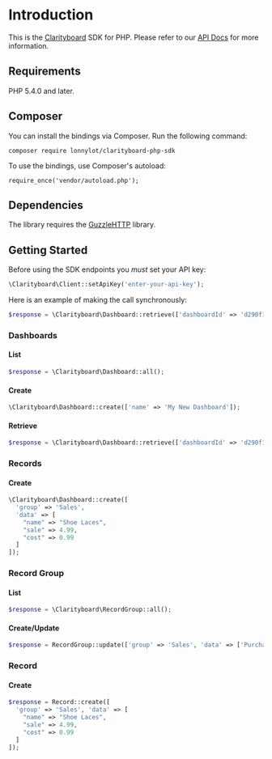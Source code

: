 # Introduction
This is the [Clarityboard](https://www.clarityboard.com) SDK for PHP. Please refer to our [API Docs](https://clarityboard.docs.apiary.io/#) for more information.

## Requirements
PHP 5.4.0 and later.

## Composer

You can install the bindings via Composer. Run the following command:

`composer require lonnylot/clarityboard-php-sdk`

To use the bindings, use Composer's autoload:

`require_once('vendor/autoload.php');`

## Dependencies

The library requires the [GuzzleHTTP](http://docs.guzzlephp.org/en/stable/) library.

## Getting Started

Before using the SDK endpoints you _must_ set your API key:

```php
\Clarityboard\Client::setApiKey('enter-your-api-key');
```

Here is an example of making the call synchronously:

```php
$response = \Clarityboard\Dashboard::retrieve(['dashboardId' => 'd290f1ee-6c54-4b01-90e6-d701748f0851']);
```

### Dashboards

#### List

```php
$response = \Clarityboard\Dashboard::all();
```

#### Create

```php
\Clarityboard\Dashboard::create(['name' => 'My New Dashboard']);
```

#### Retrieve
```php
$response = \Clarityboard\Dashboard::retrieve(['dashboardId' => 'd290f1ee-6c54-4b01-90e6-d701748f0851']);
```

### Records

#### Create

```php
\Clarityboard\Dashboard::create([
  'group' => 'Sales',
  'data' => [
    "name" => "Shoe Laces",
    "sale" => 4.99,
    "cost" => 0.99
  ]
]);
```

### Record Group

#### List

```php
$response = \Clarityboard\RecordGroup::all();
```

#### Create/Update

```php
$response = RecordGroup::update(['group' => 'Sales', 'data' => ['Purchase Date' => '2018-09-17T18:24:00']]);
```

### Record

#### Create

```php
$response = Record::create([
  'group' => 'Sales', 'data' => [
    "name" => "Shoe Laces",
    "sale" => 4.99,
    "cost" => 0.99
  ]
]);
```
